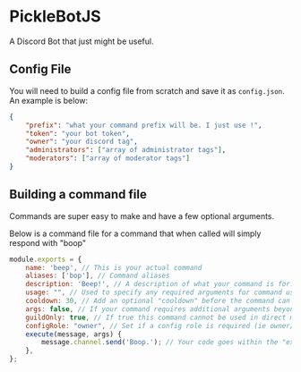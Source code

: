 # PickleBotJS
A Discord Bot that just might be useful.

## Config File

You will need to build a config file from scratch and save it as `config.json`. An example is below:
```json
{
    "prefix": "what your command prefix will be. I just use !",
    "token": "your bot token",
    "owner": "your discord tag",
    "administrators": ["array of administrator tags"],
    "moderators": ["array of moderator tags"]
}
```

## Building a command file

Commands are super easy to make and have a few optional arguments.

Below is a command file for a command that when called will simply respond with "boop"

```javascript
module.exports = {
    name: 'beep', // This is your actual command
    aliases: ['bop'], // Command aliases
    description: 'Beep!', // A description of what your command is for. Displayed in the help command.
    usage: "", // Used to specify any required arguments for command usage. Displayed in the help command.
    cooldown: 30, // Add an optional "cooldown" before the command can be used again. Defaults to 3 secs.
    args: false, // If your command requires additional arguments beyond simply calling the name
    guildOnly: true, // If true this command cannot be used in direct messages
    configRole: "owner", // Set if a config role is required (ie owner/administrator/moderator)
    execute(message, args) {
        message.channel.send('Boop.'); // Your code goes within the "execute" brackets
    },
};
```
